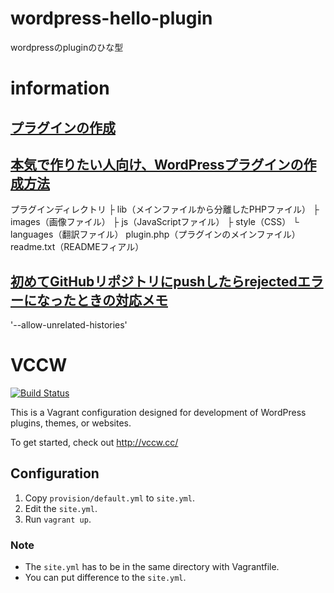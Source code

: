 # wordpress-hello-plugin
wordpressのpluginのひな型

# information

## [プラグインの作成](https://wpdocs.osdn.jp/%E3%83%97%E3%83%A9%E3%82%B0%E3%82%A4%E3%83%B3%E3%81%AE%E4%BD%9C%E6%88%90)

## [本気で作りたい人向け、WordPressプラグインの作成方法](https://oxynotes.com/?p=9321)

プラグインディレクトリ
├ lib（メインファイルから分離したPHPファイル）
├ images（画像ファイル）
├ js（JavaScriptファイル）
├ style（CSS）
└ languages（翻訳ファイル）
 plugin.php（プラグインのメインファイル）
 readme.txt（READMEフィアル）


## [初めてGitHubリポジトリにpushしたらrejectedエラーになったときの対応メモ](https://qiita.com/takanatsu/items/fc89de9bd11148da1438)
'--allow-unrelated-histories'

# VCCW

[![Build Status](https://travis-ci.org/vccw-team/vccw.svg?branch=master)](https://travis-ci.org/vccw-team/vccw)

This is a Vagrant configuration designed for development of WordPress plugins, themes, or websites.

To get started, check out <http://vccw.cc/>

## Configuration

1. Copy `provision/default.yml` to `site.yml`.
1. Edit the `site.yml`.
1. Run `vagrant up`.

### Note

* The `site.yml` has to be in the same directory with Vagrantfile.
* You can put difference to the `site.yml`.
